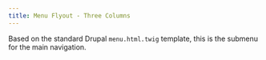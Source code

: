 ```yaml
---
title: Menu Flyout - Three Columns
---
```

Based on the standard Drupal `menu.html.twig` template, this is the submenu for the main navigation.

